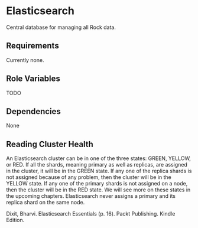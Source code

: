 Elasticsearch
=========

Central database for managing all Rock data.

Requirements
------------

Currently none.

Role Variables
--------------

TODO

Dependencies
------------

None

Reading Cluster Health
----------------------
An Elasticsearch cluster can be in one of the three states: GREEN, YELLOW, or RED. If all the shards, meaning primary as well as replicas, are assigned in the cluster, it will be in the GREEN state. If any one of the replica shards is not assigned because of any problem, then the cluster will be in the YELLOW state. If any one of the primary shards is not assigned on a node, then the cluster will be in the RED state. We will see more on these states in the upcoming chapters. Elasticsearch never assigns a primary and its replica shard on the same node.

Dixit, Bharvi. Elasticsearch Essentials (p. 16). Packt Publishing. Kindle Edition.
